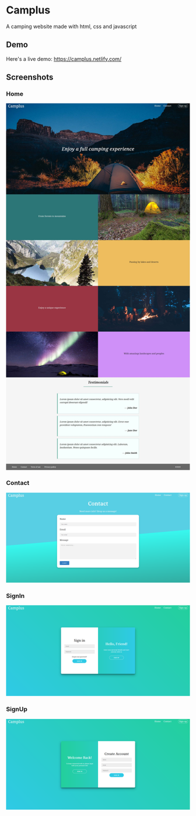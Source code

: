 # Camplus
 A camping website made with html, css and javascript  
 
## Demo  
Here's a live demo: https://camplus.netlify.com/  

## Screenshots  
### Home  
![Home](https://github.com/Hichem-Chabou/camplus/blob/master/assets/img/Camplus-full.jpg)  
### Contact  
![Contact](https://github.com/Hichem-Chabou/camplus/blob/master/assets/img/Camplus-contact.png)  
### SignIn  
![SignIn](https://github.com/Hichem-Chabou/camplus/blob/master/assets/img/Camplus-signin.png)  
### SignUp  
![SignUp](https://github.com/Hichem-Chabou/camplus/blob/master/assets/img/Camplus-signup.png)  
